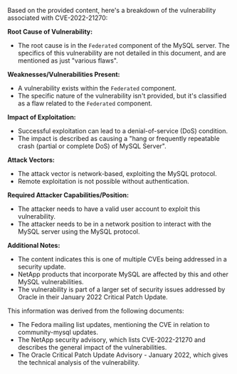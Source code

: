 Based on the provided content, here's a breakdown of the vulnerability associated with CVE-2022-21270:

**Root Cause of Vulnerability:**

* The root cause is in the `Federated` component of the MySQL server.  The specifics of this vulnerability are not detailed in this document, and are mentioned as just "various flaws".

**Weaknesses/Vulnerabilities Present:**

*  A vulnerability exists within the `Federated` component.
*  The specific nature of the vulnerability isn't provided, but it's classified as a flaw related to the `Federated` component.

**Impact of Exploitation:**

*   Successful exploitation can lead to a denial-of-service (DoS) condition.
*   The impact is described as causing a "hang or frequently repeatable crash (partial or complete DoS) of MySQL Server".

**Attack Vectors:**

* The attack vector is network-based, exploiting the MySQL protocol.
* Remote exploitation is not possible without authentication.

**Required Attacker Capabilities/Position:**

*   The attacker needs to have a valid user account to exploit this vulnerability.
* The attacker needs to be in a network position to interact with the MySQL server using the MySQL protocol.

**Additional Notes:**

* The content indicates this is one of multiple CVEs being addressed in a security update.
*   NetApp products that incorporate MySQL are affected by this and other MySQL vulnerabilities.
*   The vulnerability is part of a larger set of security issues addressed by Oracle in their January 2022 Critical Patch Update.

This information was derived from the following documents:
-   The Fedora mailing list updates, mentioning the CVE in relation to community-mysql updates.
-   The NetApp security advisory, which lists CVE-2022-21270 and describes the general impact of the vulnerabilities.
-   The Oracle Critical Patch Update Advisory - January 2022, which gives the technical analysis of the vulnerability.